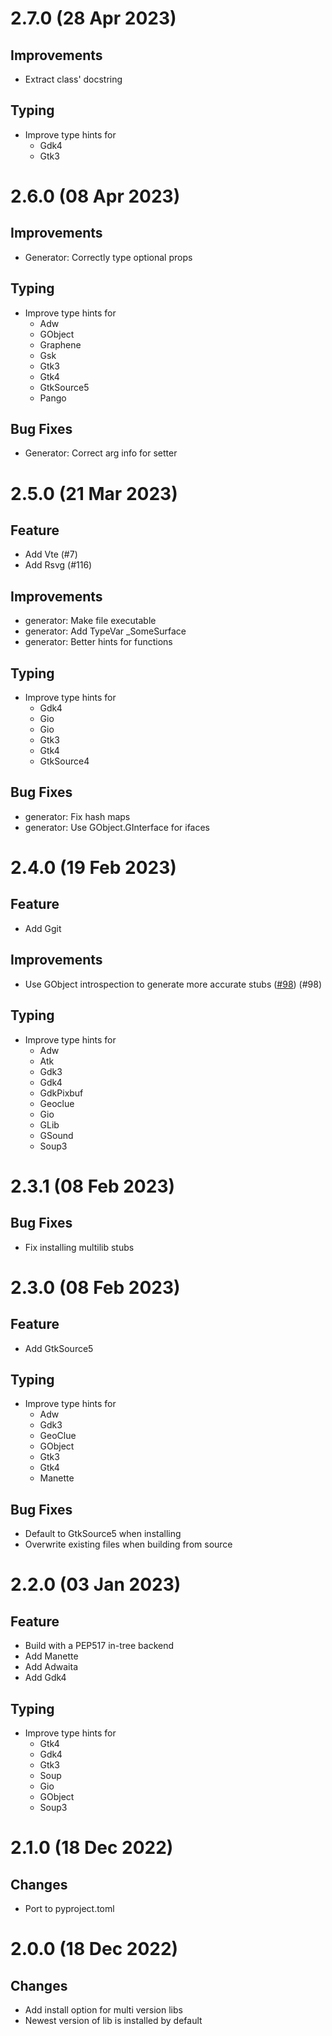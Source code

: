 # 2.7.0 (28 Apr 2023)

## Improvements

* Extract class' docstring

## Typing

* Improve type hints for
    - Gdk4
    - Gtk3

# 2.6.0 (08 Apr 2023)

## Improvements

* Generator: Correctly type optional props

## Typing

* Improve type hints for
    - Adw
    - GObject
    - Graphene
    - Gsk
    - Gtk3
    - Gtk4
    - GtkSource5
    - Pango

## Bug Fixes

* Generator: Correct arg info for setter

# 2.5.0 (21 Mar 2023)

## Feature

* Add Vte (#7)
* Add Rsvg (#116)

## Improvements

* generator: Make file executable
* generator: Add TypeVar _SomeSurface
* generator: Better hints for functions

## Typing

* Improve type hints for
    - Gdk4
    - Gio
    - Gio
    - Gtk3
    - Gtk4
    - GtkSource4

## Bug Fixes

* generator: Fix hash maps
* generator: Use GObject.GInterface for ifaces

# 2.4.0 (19 Feb 2023)

## Feature

* Add Ggit

## Improvements

* Use GObject introspection to generate more accurate stubs ([#98](https://github.com/pygobject/pygobject-stubs/issues/98)) (#98)

## Typing

* Improve type hints for
    - Adw
    - Atk
    - Gdk3
    - Gdk4
    - GdkPixbuf
    - Geoclue
    - Gio
    - GLib
    - GSound
    - Soup3

# 2.3.1 (08 Feb 2023)

## Bug Fixes

* Fix installing multilib stubs

# 2.3.0 (08 Feb 2023)

## Feature

* Add GtkSource5

## Typing

* Improve type hints for
    - Adw
    - Gdk3
    - GeoClue
    - GObject
    - Gtk3
    - Gtk4
    - Manette

## Bug Fixes

* Default to GtkSource5 when installing
* Overwrite existing files when building from source

# 2.2.0 (03 Jan 2023)

## Feature

* Build with a PEP517 in-tree backend
* Add Manette
* Add Adwaita
* Add Gdk4

## Typing

* Improve type hints for
    - Gtk4
    - Gdk4
    - Gtk3
    - Soup
    - Gio
    - GObject
    - Soup3

# 2.1.0 (18 Dec 2022)

## Changes

* Port to pyproject.toml

# 2.0.0 (18 Dec 2022)

## Changes

* Add install option for multi version libs
* Newest version of lib is installed by default
